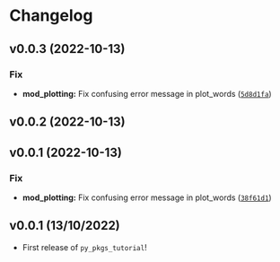 # Changelog

<!--next-version-placeholder-->

## v0.0.3 (2022-10-13)
### Fix
* **mod_plotting:** Fix confusing error message in                  plot_words ([`5d8d1fa`](https://github.com/pandalearnstocode/py-pkgs-tutorial/commit/5d8d1fa15cb9a6438abfff1892054bfd1dafaadb))

## v0.0.2 (2022-10-13)


## v0.0.1 (2022-10-13)
### Fix
* **mod_plotting:** Fix confusing error message in                  plot_words ([`38f61d1`](https://github.com/pandalearnstocode/py-pkgs-tutorial/commit/38f61d1f8e4c7a2b38fb37d251f09e4e87ce979a))

## v0.0.1 (13/10/2022)

- First release of `py_pkgs_tutorial`!